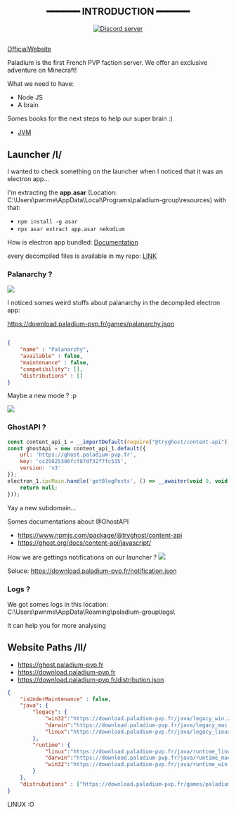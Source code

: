 <h2 align="center"> ━━━━━━  INTRODUCTION  ━━━━━━ </h2>
<div align="center">
   <p></p>
   <a href="https://discord.gg/miaou">
      <img alt="Discord server" src="https://discord.com/api/guilds/952168009395486760/embed.png?style=banner4">
   </a>
   <br>
</div>
<p/>
<h2></h2>

[OfficialWebsite](https://paladium-pvp.fr)

Paladium is the first French PVP faction server. We offer an exclusive adventure on Minecraft!

What we need to have:
- Node JS
- A brain

Somes books for the next steps to help our super brain :)
- [JVM](https://github.com/n3k0girl/paladium-mc/blob/main/books/JVM.pdf)

## Launcher /I/

I wanted to check something on the launcher when I noticed that it was an electron app...

I'm extracting the **app.asar** (Location: C:\Users\pwnme\AppData\Local\Programs\paladium-group\resources) with that:

- `npm install -g asar`
- `npx asar extract app.asar nekodium`

How is electron app bundled: [Documentation](https://www.electronjs.org/fr/docs/latest/development/build-instructions-windows)

every decompiled files is available in my repo: [LINK](https://github.com/n3k0girl/paladium-mc/tree/main/decompiled-launcher)

### Palanarchy ? 
<img src="https://raw.githubusercontent.com/n3k0girl/paladium-mc/main/decompiled-launcher/renderer/palanarchy/logo.webp">

I noticed somes weird stuffs about palanarchy in the decompiled electron app:

https://download.paladium-pvp.fr/games/palanarchy.json

```json

{
    "name" : "Palanarchy",
    "available" : false,
    "maintenance" : false,
    "compatibility": [],
    "distributions" : []
}

```

Maybe a new mode ? :p

<img src="https://cdn.discordapp.com/attachments/944040587168976897/1012048114359742474/unknown.png">

### GhostAPI ?

```javascript
const content_api_1 = __importDefault(require("@tryghost/content-api"));
const ghostApi = new content_api_1.default({
    url: 'https://ghost.paladium-pvp.fr',
    key: 'cc25825386fcf87df32f7fc535',
    version: 'v3'
});
electron_1.ipcMain.handle('getBlogPosts', () => __awaiter(void 0, void 0, void 0, function* () {
    return null;
}));
```
Yay a new subdomain...

Somes documentations about @GhostAPI
- https://www.npmjs.com/package/@tryghost/content-api
- https://ghost.org/docs/content-api/javascript/

How we are gettings notifications on our launcher ?
<img src="https://cdn.discordapp.com/attachments/944040587168976897/1012051159235694633/unknown.png">

Soluce:
https://download.paladium-pvp.fr/notification.json

### Logs ?

We got somes logs in this location: C:\Users\pwnme\AppData\Roaming\paladium-group\logs\

It can help you for more analysing

## Website Paths /II/

- https://ghost.paladium-pvp.fr
- https://download.paladium-pvp.fr
- https://download.paladium-pvp.fr/distribution.json

```json
{
    "isUnderMaintenance" : false,
    "java": {
        "legacy": {
            "win32":"https://download.paladium-pvp.fr/java/legacy_win.zip",
            "darwin":"https://download.paladium-pvp.fr/java/legacy_mac.zip",
            "linux":"https://download.paladium-pvp.fr/java/legacy_linux.zip"
        },
        "runtime": {
            "linux":"https://download.paladium-pvp.fr/java/runtime_linux.zip",
            "darwin":"https://download.paladium-pvp.fr/java/runtime_mac.zip",
            "win32":"https://download.paladium-pvp.fr/java/runtime_win.zip"
        }
    },
    "distrubutions" : ["https://download.paladium-pvp.fr/games/paladium.json", "https://download.paladium-pvp.fr/games/modded.json", "https://download.paladium-pvp.fr/games/palanarchy.json"]
}
```

LINUX :O 
